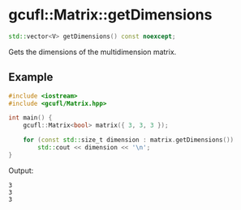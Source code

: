 # gcufl::Matrix<V>::getDimensions
```cpp
std::vector<V> getDimensions() const noexcept;
```
Gets the dimensions of the multidimension matrix.
## Example
```cpp
#include <iostream>
#include <gcufl/Matrix.hpp>

int main() {
	gcufl::Matrix<bool> matrix({ 3, 3, 3 });

	for (const std::size_t dimension : matrix.getDimensions())
		std::cout << dimension << '\n';
}
```
Output:
```
3
3
3
```
